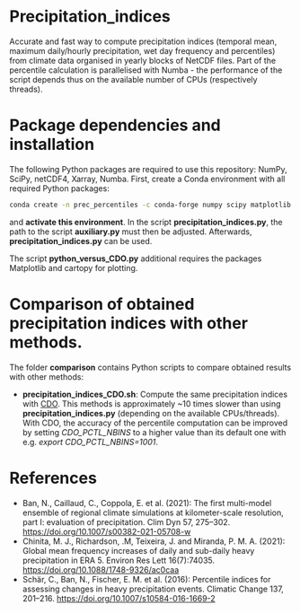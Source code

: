 # Precipitation_indices
Accurate and fast way to compute precipitation indices (temporal mean, maximum daily/hourly precipitation, wet day frequency and percentiles) from climate data organised in yearly blocks of NetCDF files.
Part of the percentile calculation is parallelised with Numba - the performance of the script depends thus on the available number of CPUs (respectively threads).

# Package dependencies and installation

The following Python packages are required to use this repository: NumPy, SciPy, netCDF4, Xarray, Numba.
First, create a Conda environment with all required Python packages:

```bash
conda create -n prec_percentiles -c conda-forge numpy scipy matplotlib netcdf4 xarray numba
```

and **activate this environment**. In the script **precipitation_indices.py**, the path to the script **auxiliary.py** must then be adjusted. Afterwards, **precipitation_indices.py** can be used.

The script **python_versus_CDO.py** additional requires the packages Matplotlib and cartopy for plotting.

# Comparison of obtained precipitation indices with other methods.

The folder **comparison** contains Python scripts to compare obtained results with other methods:
- **precipitation_indices_CDO.sh**: Compute the same precipitation indices with [CDO](https://code.mpimet.mpg.de/projects/cdo/). This methods is approximately ~10 times slower than using **precipitation_indices.py**
(depending on the available CPUs/threads). With CDO, the accuracy of the percentile computation can be improved by setting *CDO_PCTL_NBINS* to a higher value than its default one with e.g. *export CDO_PCTL_NBINS=1001*.

# References
- Ban, N., Caillaud, C., Coppola, E. et al. (2021): The first multi-model ensemble of regional climate simulations at kilometer-scale resolution, part I: evaluation of precipitation. Clim Dyn 57, 275–302. https://doi.org/10.1007/s00382-021-05708-w
- Chinita, M. J., Richardson, .M, Teixeira, J. and Miranda, P. M. A. (2021): Global mean frequency increases of daily and sub-daily heavy precipitation in ERA 5. Environ Res Lett 16(7):74035. https://doi.org/10.1088/1748-9326/ac0caa
- Schär, C., Ban, N., Fischer, E. M. et al. (2016): Percentile indices for assessing changes in heavy precipitation events. Climatic Change 137, 201–216. https://doi.org/10.1007/s10584-016-1669-2
